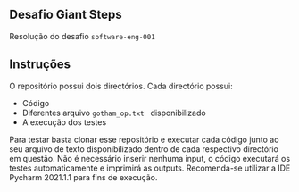 ## Desafio Giant Steps
Resolução do desafio ``` software-eng-001 ```

## Instruções
O repositório possui dois directórios. Cada directório possui:
- Código
- Diferentes arquivo ``` gotham_op.txt  ``` disponibilizado
- A execução dos testes

Para testar basta clonar esse repositório e executar cada código junto ao
seu arquivo de texto disponibilizado dentro de cada respectivo directório em
questão. Não é necessário inserir nenhuma input, o código executará os testes
automaticamente e imprimirá as outputs. Recomenda-se utilizar a IDE Pycharm 2021.1.1
para fins de execução.
